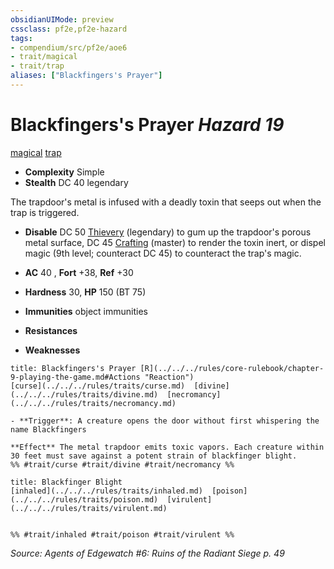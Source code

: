 ```yaml
---
obsidianUIMode: preview
cssclass: pf2e,pf2e-hazard
tags:
- compendium/src/pf2e/aoe6
- trait/magical
- trait/trap
aliases: ["Blackfingers's Prayer"]
---
```

# Blackfingers's Prayer *Hazard 19*  
[magical](../../../Rules/traits/magical.md)  [trap](../../../Rules/traits/trap.md)  

- **Complexity** Simple
- **Stealth** DC 40 legendary  

The trapdoor's metal is infused with a deadly toxin that seeps out when the trap is triggered.

- **Disable** DC 50 [Thievery](../../skills.md#Thievery) (legendary) to gum up the trapdoor's porous metal surface, DC 45 [Crafting](../../skills.md#Crafting) (master) to render the toxin inert, or dispel magic (9th level; counteract DC 45) to counteract the trap's magic.  

- **AC** 40 , **Fort** +38, **Ref** +30
- **Hardness** 30, **HP** 150 (BT 75)
- **Immunities** object immunities
- **Resistances** 
- **Weaknesses** 
     
```ad-embed-ability
title: Blackfingers's Prayer [R](../../../rules/core-rulebook/chapter-9-playing-the-game.md#Actions "Reaction")
[curse](../../../rules/traits/curse.md)  [divine](../../../rules/traits/divine.md)  [necromancy](../../../rules/traits/necromancy.md)  

- **Trigger**: A creature opens the door without first whispering the name Blackfingers

**Effect** The metal trapdoor emits toxic vapors. Each creature within 30 feet must save against a potent strain of blackfinger blight.  
%% #trait/curse #trait/divine #trait/necromancy %%
```
```ad-embed-ability
title: Blackfinger Blight
[inhaled](../../../rules/traits/inhaled.md)  [poison](../../../rules/traits/poison.md)  [virulent](../../../rules/traits/virulent.md)  

  
%% #trait/inhaled #trait/poison #trait/virulent %%
```

*Source: Agents of Edgewatch #6: Ruins of the Radiant Siege p. 49*
